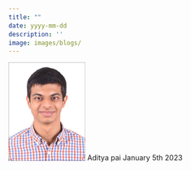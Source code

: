 ```yaml
---
title: ""
date: yyyy-mm-dd
description: ''
image: images/blogs/
---
```



<div class="author">
<img width="30%" class="author-image" src="/images/team_members/aditya.jpeg"/>
  <span class="author-name">Aditya pai</span>
  <span class="author-divider"></span>
  <span class="author-date">January 5th 2023</span>
</div>